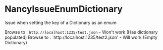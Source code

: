 NancyIssueEnumDictionary
========================

Issue when setting the key of a Dictionary as an emum

Browse to : `http://localhost:1235/test.json` - Won't work (Has dictionary populated)
Browse to : `http://localhost:1235/test2.json' - Will work (Empty Dictionary)
